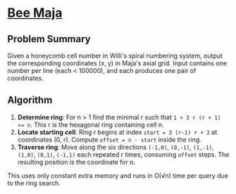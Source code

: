 # [Bee Maja](https://www.spoj.com/problems/BMJ)

## Problem Summary
Given a honeycomb cell number in Willi's spiral numbering system, output the corresponding coordinates (x, y) in Maja's axial grid. Input contains one number per line (each < 100000), and each produces one pair of coordinates.

## Algorithm
1. **Determine ring**: For n > 1 find the minimal r such that `1 + 3 r (r + 1) >= n`. This r is the hexagonal ring containing cell n.
2. **Locate starting cell**: Ring r begins at index `start = 3 (r-1) r + 2` at coordinates (0, r). Compute `offset = n - start` inside the ring.
3. **Traverse ring**: Move along the six directions
   `(-1,0)`, `(0,-1)`, `(1,-1)`, `(1,0)`, `(0,1)`, `(-1,1)`
   each repeated r times, consuming `offset` steps. The resulting position is the coordinate for n.

This uses only constant extra memory and runs in O(√n) time per query due to the ring search.
